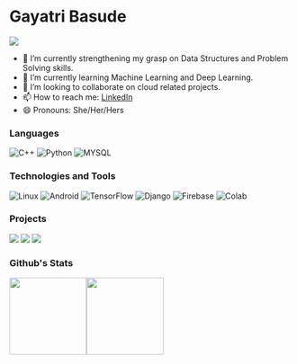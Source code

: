 # Gayatri Basude
![](https://komarev.com/ghpvc/?username=gayatribasude)

- 🔭 I’m currently <!-- working on --> strengthening my grasp on Data Structures and Problem Solving skills.
- 🌱 I’m currently learning Machine Learning and Deep Learning.
- 👯 I’m looking to collaborate on cloud related projects.
- 📫 How to reach me:  [LinkedIn](https://www.linkedin.com/in/gayatribasude/) 
- 😄 Pronouns: She/Her/Hers
<!-- - 🤔 I’m looking for help with ...  - 💬 Ask me about ... -->
<!-- - ⚡ Fun fact: ... -->


### Languages

![C++](https://img.shields.io/badge/-C++-000?&logo=c%2b%2b&logoColor=00599C)
![Python](https://img.shields.io/badge/-Python-000?&logo=Python)
![MYSQL](https://img.shields.io/badge/-MySQL-000?&logo=MySQL)


### Technologies and Tools

![Linux](https://img.shields.io/badge/-Linux-000?&logo=Linux)
![Android](https://img.shields.io/badge/-Android-000?&logo=Android)
![TensorFlow](https://img.shields.io/badge/-TensorFlow-000?&logo=TensorFlow)
![Django](https://img.shields.io/badge/-Django-000?&logo=Django)
![Firebase](https://img.shields.io/badge/-Firebase-000?&logo=Firebase)
![Colab](https://img.shields.io/badge/-Colab-000?&logo=Colab)

### Projects

<!-- [![](https://img.shields.io/badge/-🧬%20SunoSunao-000)](https://github.com/gayatribasude/SunoSunao) -->
[![](https://img.shields.io/badge/-🧬%20GayatrisWorld-000)](https://github.com/gayatribasude/GayatrisWorld)
[![](https://img.shields.io/badge/-🧬%20Toder-000)](https://github.com/gayatribasude/Toder)
[![](https://img.shields.io/badge/-🧬%20MachineLearning-000)](https://github.com/gayatribasude/MachineLearning)

### Github's Stats

<a href="https://www.adamalston.com/"><img height="137px" src="https://github-readme-stats.vercel.app/api?username=gayatribasude&hide_title=true&hide_border=true&show_icons=true&include_all_commits=true&count_private=true&line_height=21&text_color=000&icon_color=000&bg_color=0,ea6161,ffc64d,fffc4d,52fa5a&theme=graywhite" /><!-- wi*quL3fcV --><img height="137px" src="https://github-readme-stats.vercel.app/api/top-langs/?username=gayatribasude&hide=html&hide_title=true&hide_border=true&layout=compact&langs_count=6&exclude_repo=comp426,Redventures-Movie-Quotes&text_color=000&icon_color=fff&bg_color=0,52fa5a,4dfcff,c64dff&theme=graywhite" /></a>
